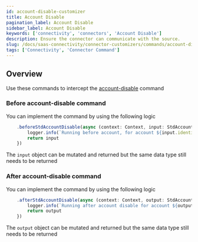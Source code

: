 ```yaml
---
id: account-disable-customizer
title: Account Disable
pagination_label: Account Disable
sidebar_label: Account Disable
keywords: ['connectivity', 'connectors', 'Account Disable']
description: Ensure the connector can communicate with the source.
slug: /docs/saas-connectivity/connector-customizers/commands/account-disable
tags: ['Connectivity', 'Connector Command']
---
```


## Overview

Use these commands to intercept the [account-disable](../../commands/account-disable) command

### Before account-disable command

You can implement the command by using the following logic

```javascript
    .beforeStdAccountDisable(async (context: Context, input: StdAccountDisableInput) => {
        logger.info(`Running before account, for account ${input.identity}`)
        return input
    })
```
The `input` object can be mutated and returned but the same data type still needs to be returned 

### After account-disable command

You can implement the command by using the following logic

```javascript
    .afterStdAccountDisable(async (context: Context, output: StdAccountDisableOutput) => {
        logger.info(`Running after account disable for account ${output.identity}`)
        return output
    })
```
The `output` object can be mutated and returned but the same data type still needs to be returned 